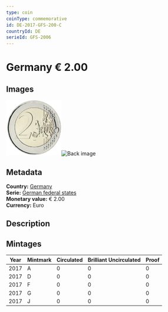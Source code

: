 ```yaml
---
type: coin
coinType: commemorative
id: DE-2017-GFS-200-C
countryId: DE
serieId: GFS-2006
---
```


# Germany € 2.00

## Images

<img src="../../Images/common-2007-200.webp" height="150" alt="Front image"><img src="Images/DE-2017-200-000.webp" height="150" alt="Back image">

## Metadata

**Country:** [Germany](../../Countries/Germany/index.md)\
**Serie:** [German federal states](index.md)\
**Monetary value:** € 2.00\
**Currency:** Euro

## Description


## Mintages

| Year | Mintmark | Circulated | Brilliant Uncirculated | Proof |
| ---- | -------- | ---------- | ---------------------- | ----- |
| 2017 | A | 0| 0 | 0 |
| 2017 | D | 0| 0 | 0 |
| 2017 | F | 0| 0 | 0 |
| 2017 | G | 0| 0 | 0 |
| 2017 | J | 0| 0 | 0 |
